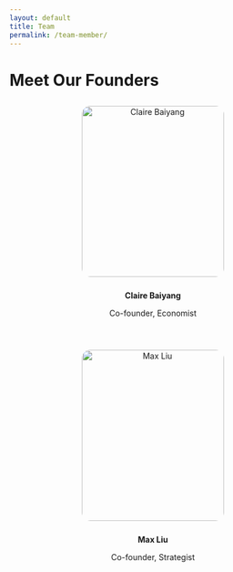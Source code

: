 ```yaml
---
layout: default
title: Team
permalink: /team-member/
---
```


<h1>Meet Our Founders</h1>

<div style="display: flex; gap: 2rem; flex-wrap: wrap; align-items: center; justify-content: center;">

  <div style="text-align: center;">
    <img src="{{ '/assets/images/team/claire.jpg' | relative_url }}" alt="Claire Baiyang" style="width: 250px; height: 300px; object-fit: cover; border-radius: 15px; margin: 10px;">
    <p><strong>Claire Baiyang</strong></p>
    <p>Co-founder, Economist</p>
  </div>

  <div style="text-align: center;">
    <img src="{{ '/assets/images/team/max.jpg' | relative_url }}" alt="Max Liu" style="width: 250px; height: 300px; object-fit: cover; border-radius: 15px; margin: 10px;">
    <p><strong>Max Liu</strong></p>
    <p>Co-founder, Strategist</p>
  </div>

</div>

